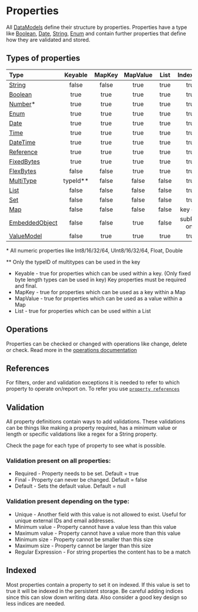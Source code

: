 # Properties

All [DataModels](../datamodel.md) define their structure by properties. Properties 
have a type like [Boolean](types/boolean.md), [Date](types/date.md), [String](types/string.md), 
[Enum](types/enum.md) and contain further properties that define how they are validated 
and stored.

## Types of properties

|Type                                     |Keyable |MapKey |MapValue |List   |Indexable   |
|:----------------------------------------|:------:|:-----:|:-------:|:-----:|:----------:|
|[String](types/string.md)                |false   |false  |true     |true   |true        |
|[Boolean](types/boolean.md)              |true    |true   |true     |true   |true        |
|[Number](types/number.md)*               |true    |true   |true     |true   |true        |
|[Enum](types/enum.md)                    |true    |true   |true     |true   |true        |
|[Date](types/date.md)                    |true    |true   |true     |true   |true        |
|[Time](types/time.md)                    |true    |true   |true     |true   |true        |
|[DateTime](types/datetime.md)            |true    |true   |true     |true   |true        |
|[Reference](types/reference.md)          |true    |true   |true     |true   |true        |
|[FixedBytes](types/fixedBytes.md)        |true    |true   |true     |true   |true        |
|[FlexBytes](types/flexBytes.md)          |false   |false  |true     |true   |true        |
|[MultiType](types/multiType.md)          |typeId**|false  |false    |false  |true        |
|[List](types/list.md)                    |false   |false  |false    |false  |true        |
|[Set](types/set.md)                      |false   |false  |false    |false  |true        |
|[Map](types/map.md)                      |false   |false  |false    |false  |key only    |
|[EmbeddedObject](types/embeddedObject.md)|false   |false  |true     |false  |subProp only|
|[ValueModel](types/valueModel.md)        |false   |true   |true     |true   |true        |

\* All numeric properties like Int8/16/32/64, UInt8/16/32/64, Float, Double 

\*\* Only the typeID of multitypes can be used in the key 


- Keyable - true for properties which can be used within a key. 
            (Only fixed byte length types can be used in key)
            Key properties must be required and final.
- MapKey - true for properties which can be used as a key within a Map
- MapValue - true for properties which can be used as a value within a Map
- List - true for properties which can be used within a List

## Operations

Properties can be checked or changed with operations like change, delete or
check. Read more in the [operations documentation](operations.md)

## References
For filters, order and validation exceptions it is needed to refer
to which property to operate on/report on. To refer you use 
[`property references`](references.md)

## Validation

All property definitions contain ways to add validations. These validations
can be things like making a property required, has a minimum value or
length or specific validations like a regex for a String property.

Check the page for each type of property to see what is possible.

### Validation present on all properties:

* Required - Property needs to be set. Default = true
* Final - Property can never be changed. Default = false
* Default - Sets the default value. Default = null

### Validation present depending on the type:

* Unique - Another field with this value is not allowed to exist. Useful 
for unique external IDs and email addresses.
* Minimum value - Property cannot have a value less than this value
* Maximum value - Property cannot have a value more than this value
* Minimum size - Property cannot be smaller than this size
* Maximum size - Property cannot be larger than this size
* Regular Expression - For string properties the content has to be a match

## Indexed

Most properties contain a property to set it on indexed. If this value is set 
to true it will be indexed in the persistent storage. Be careful adding indices
since this can slow down writing data. Also consider a good key design so less
indices are needed.
